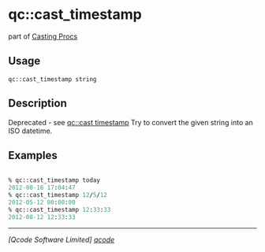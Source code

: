 qc::cast_timestamp
==================

part of [Casting Procs](../cast.md)

Usage
-----
`qc::cast_timestamp string`

Description
-----------
Deprecated - see [qc::cast timestamp]
Try to convert the given string into an ISO datetime.

Examples
--------
```tcl

% qc::cast_timestamp today
2012-08-16 17:04:47
% qc::cast_timestamp 12/5/12
2012-05-12 00:00:00
% qc::cast_timestamp 12:33:33 
2012-08-12 12:33:33
```

----------------------------------
*[Qcode Software Limited] [qcode]*

[qcode]: http://www.qcode.co.uk "Qcode Software"
[qc::cast timestamp]: cast-timestamp.md